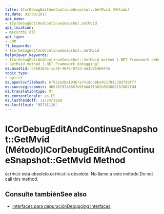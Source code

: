 ```yaml
---
title: ICorDebugEditAndContinueSnapshot::GetMvid (Método)
ms.date: 03/30/2017
api_name:
- ICorDebugEditAndContinueSnapshot.GetMvid
api_location:
- mscordbi.dll
api_type:
- COM
f1_keywords:
- ICorDebugEditAndContinueSnapshot::GetMvid
helpviewer_keywords:
- ICorDebugEditAndContinueSnapshot::GetMvid method [.NET Framework debugging]
- GetMvid method [.NET Framework debugging]
ms.assetid: d7e916a6-1c39-4676-972d-da3d8546044b
topic_type:
- apiref
ms.openlocfilehash: bf052a3ba19367a741dd38ba4b3781c792fd9ff7
ms.sourcegitcommit: d8020797a6657d0fbbdff362b80300815f682f94
ms.translationtype: MT
ms.contentlocale: es-ES
ms.lasthandoff: 11/24/2020
ms.locfileid: "95731116"
---
```

# <a name="icordebugeditandcontinuesnapshotgetmvid-method"></a><span data-ttu-id="f07ad-102">ICorDebugEditAndContinueSnapshot::GetMvid (Método)</span><span class="sxs-lookup"><span data-stu-id="f07ad-102">ICorDebugEditAndContinueSnapshot::GetMvid Method</span></span>

<span data-ttu-id="f07ad-103">`GetMvid` está obsoleto.</span><span class="sxs-lookup"><span data-stu-id="f07ad-103">`GetMvid` is obsolete.</span></span> <span data-ttu-id="f07ad-104">No llame a este método.</span><span class="sxs-lookup"><span data-stu-id="f07ad-104">Do not call this method.</span></span>  
  
## <a name="see-also"></a><span data-ttu-id="f07ad-105">Consulte también</span><span class="sxs-lookup"><span data-stu-id="f07ad-105">See also</span></span>

- [<span data-ttu-id="f07ad-106">Interfaces para depuración</span><span class="sxs-lookup"><span data-stu-id="f07ad-106">Debugging Interfaces</span></span>](debugging-interfaces.md)
